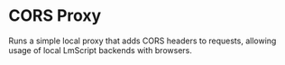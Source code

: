 # CORS Proxy

Runs a simple local proxy that adds CORS headers to requests, allowing usage of local LmScript backends with browsers.

